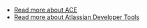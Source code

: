 - [Read more about ACE](https://www.npmjs.com/package/atlassian-connect-express) 
- [Read more about Atlassian Developer Tools](https://developer.atlassian.com/bitbucket/api/2/reference/)